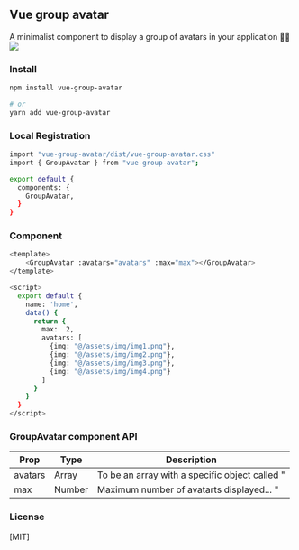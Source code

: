 ## Vue group avatar

A minimalist component to display a group of avatars in your application 👀🎉
![](https://firebasestorage.googleapis.com/v0/b/social-network-f764f.appspot.com/o/localhost_8080_npm%20copia.png?alt=media&token=2d1dad63-ae19-4d41-8838-9c8662a83023)

### Install
``` bash
npm install vue-group-avatar

# or
yarn add vue-group-avatar
```

### Local Registration

``` bash
import "vue-group-avatar/dist/vue-group-avatar.css"
import { GroupAvatar } from "vue-group-avatar";

export default {
  components: {
    GroupAvatar,
  }
}
```

### Component

``` bash
<template>
    <GroupAvatar :avatars="avatars" :max="max"></GroupAvatar>
</template>

<script>
  export default {
    name: 'home',
    data() {
      return {
        max:  2,
        avatars: [
          {img: "@/assets/img/img1.png"},
          {img: "@/assets/img/img2.png"},
          {img: "@/assets/img/img3.png"},
          {img: "@/assets/img/img4.png"}
        ]
      }
    }
  }
</script>
```

### GroupAvatar component API
| Prop | Type | Description |
| --- | --- | --- |
| avatars | Array | To be an array with a specific object called " |
| max | Number | Maximum number of avatarts displayed... " |

### License

[MIT]